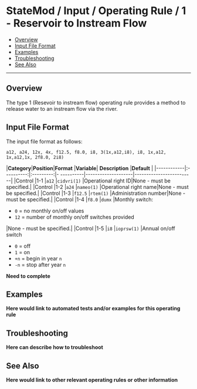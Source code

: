 # StateMod / Input / Operating Rule / 1 - Reservoir to Instream Flow #

* [Overview](#overview)
* [Input File Format](#input-file-format)
* [Examples](#examples)
* [Troubleshooting](#troubleshooting)
* [See Also](#see-also)

-------------------------

## Overview ##

The type 1 (Resevoir to instream flow) operating rule provides a method to release water to an instream flow via the river.

## Input File Format ##

The input file format as follows:

```text
a12, a24, 12x, 4x, f12.5, f8.0, i8, 3(1x,a12,i8), i8, 1x,a12, 1x,a12,1x, 2f8.0, 2i8)

```

|**Category**|**Position**|**Format** |**Variable**| **Description**    |**Default**              |
|------------|:----------:|:---------:|- ----------|--------------------|-------------------------|
|Control     |1-1         |`a12`      |`cidvri(1)` |Operational right ID|None - must be specified.|
|Control     |1-2         |`a24`      |`nameo(1)`  |Operational right name|None - must be specified.|
|Control     |1-3         |`f12.5`    |`rtem(1)`   |Administration number|None - must be specified.|
|Control     |1-4         |`f8.0`     |`dumx`      |Monthly switch:<br><ul><li>`0` = no monthly on/off values</li><li>`12` = number of monthly on/off switches provided</li></ul>|None - must be specified.|
|Control     |1-5         |`i8`       |`ioprsw(1)` |Annual on/off switch<br><ul><li>`0` = off</li><li>`1` = on</li><li>`+n` = begin in year `n`</li><li>`-n` = stop after year `n`</li></ul>

**Need to complete**

## Examples ##

**Here would link to automated tests and/or examples for this operating rule**

## Troubleshooting ##

**Here can describe how to troubleshoot**

## See Also ##

**Here would link to other relevant operating rules or other information**
